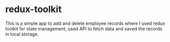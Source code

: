 # redux-toolkit

This is a simple app to add and delete employee records where I used redux toolkit for state management, used API to fetch data and saved the records in local storage.
